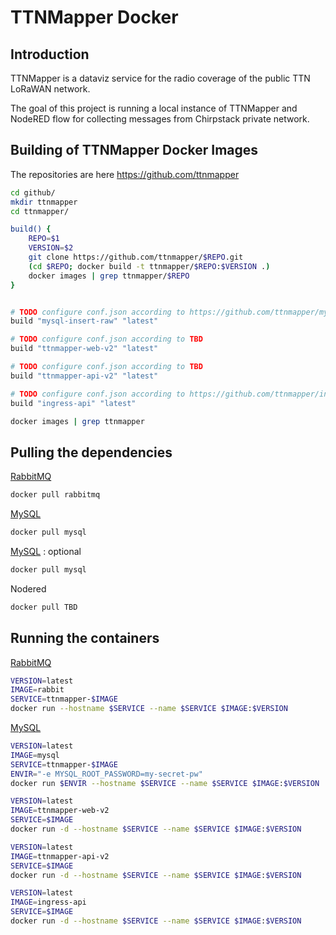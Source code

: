 # TTNMapper Docker

## Introduction
TTNMapper is a dataviz service for the radio coverage of the public TTN LoRaWAN network.

The goal of this project is running a local instance of TTNMapper and NodeRED flow for collecting messages from Chirpstack private network.

## Building of TTNMapper Docker Images

The repositories are here https://github.com/ttnmapper

```bash
cd github/
mkdir ttnmapper
cd ttnmapper/

build() {
    REPO=$1
    VERSION=$2
    git clone https://github.com/ttnmapper/$REPO.git
    (cd $REPO; docker build -t ttnmapper/$REPO:$VERSION .)
    docker images | grep ttnmapper/$REPO
}


# TODO configure conf.json according to https://github.com/ttnmapper/mysql-insert-raw/blob/master/conf.json.template
build "mysql-insert-raw" "latest"

# TODO configure conf.json according to TBD
build "ttnmapper-web-v2" "latest"

# TODO configure conf.json according to TBD
build "ttnmapper-api-v2" "latest"

# TODO configure conf.json according to https://github.com/ttnmapper/ingress-api#configuration
build "ingress-api" "latest"

docker images | grep ttnmapper
```

## Pulling the dependencies

[RabbitMQ](https://hub.docker.com/_/rabbitmq/)
```bash
docker pull rabbitmq
```

[MySQL](https://hub.docker.com/_/mysql/)
```bash
docker pull mysql
```

[MySQL](https://hub.docker.com/_/mysql/) : optional
```bash
docker pull mysql
```


Nodered
```bash
docker pull TBD
```

## Running the containers

[RabbitMQ](https://hub.docker.com/_/rabbitmq/)
```bash
VERSION=latest
IMAGE=rabbit
SERVICE=ttnmapper-$IMAGE
docker run --hostname $SERVICE --name $SERVICE $IMAGE:$VERSION
```

[MySQL](https://hub.docker.com/_/mysql/)
```bash
VERSION=latest
IMAGE=mysql
SERVICE=ttnmapper-$IMAGE
ENVIR="-e MYSQL_ROOT_PASSWORD=my-secret-pw"
docker run $ENVIR --hostname $SERVICE --name $SERVICE $IMAGE:$VERSION
```

```bash
VERSION=latest
IMAGE=ttnmapper-web-v2
SERVICE=$IMAGE
docker run -d --hostname $SERVICE --name $SERVICE $IMAGE:$VERSION
```

```bash
VERSION=latest
IMAGE=ttnmapper-api-v2
SERVICE=$IMAGE
docker run -d --hostname $SERVICE --name $SERVICE $IMAGE:$VERSION
```

```bash
VERSION=latest
IMAGE=ingress-api
SERVICE=$IMAGE
docker run -d --hostname $SERVICE --name $SERVICE $IMAGE:$VERSION
```


